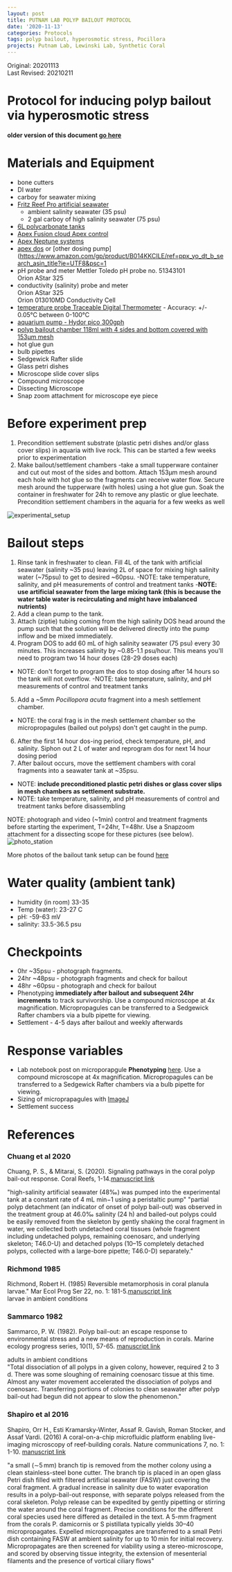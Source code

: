 ```yaml
---
layout: post
title: PUTNAM LAB POLYP BAILOUT PROTOCOL
date: '2020-11-13'
categories: Protocols
tags: polyp bailout, hyperosmotic stress, Pocillora
projects: Putnam Lab, Lewinski Lab, Synthetic Coral
---
```


Original: 20201113  
Last Revised: 20210211

# Protocol for inducing polyp bailout via hyperosmotic stress

#### older version of this document [go here](https://github.com/thesyntheticcoral/SynCoral_Protocols/blob/master/Polyp_Bailout/polyp_bailout_protocols.md)

# Materials and Equipment
- bone cutters
- DI water
- carboy for seawater mixing
- [Fritz Reef Pro artificial seawater](https://www.amazon.com/gp/product/B01K4YY8HM/ref=ppx_yo_dt_b_search_asin_title?ie=UTF8&psc=1)
    - ambient salinity seawater (35 psu)
    - 2 gal carboy of high salinity seawater (75 psu)
- [6L polycarbonate tanks](https://www.amazon.com/gp/product/B0006384LI/ref=ppx_yo_dt_b_asin_title_o02_s00?ie=UTF8&psc=1)
- [Apex Fusion cloud Apex control](https://www.neptunesystems.com/apex-fusion/)
- [Apex Neptune systems](https://www.neptunesystems.com/apex-2016/)
- [apex dos](https://www.neptunesystems.com/dos/) or [other dosing pump] (https://www.amazon.com/gp/product/B014KKCILE/ref=ppx_yo_dt_b_search_asin_title?ie=UTF8&psc=1
- pH probe and meter
    Mettler Toledo pH probe no. 51343101  
    Orion AStar 325  
- conductivity (salinity) probe and meter  
    Orion AStar 325  
    Orion 013010MD Conductivity Cell  
- [temperature probe Traceable Digital Thermometer](https://us.vwr.com/store/product/4948116/vwr-traceable-digital-thermometer)
        - Accuracy:  +/- 0.05°C between 0-100°C
- [aquarium pump - Hydor pico 300gph](https://www.amazon.com/gp/product/B003SNG9I8/ref=ppx_yo_dt_b_asin_title_o06_s00?ie=UTF8&psc=1)
- [polyp bailout chamber 118ml with 4 sides and bottom covered with 153µm mesh](https://www.amazon.com/gp/product/B00PCJ8T6G/ref=ppx_yo_dt_b_asin_title_o00_s00?ie=UTF8&psc=1)
- hot glue gun
- bulb pipettes
- Sedgewick Rafter slide
- Glass petri dishes
- Microscope slide cover slips
- Compound microscope
- Dissecting Microscope
- Snap zoom attachment for microscope eye piece

# Before experiment prep
1. Precondition settlement substrate (plastic petri dishes and/or glass cover slips) in aquaria with live rock. This can be started a few weeks prior to experimentation
2. Make bailout/settlement chambers
-take a small tupperware container and cut out most of the sides and bottom. Attach 153µm mesh around each hole with hot glue so the fragments can receive water flow. Secure mesh around the tupperware (with holes) using a hot glue gun. Soak the container in freshwater for 24h to remove any plastic or glue leechate. Precondition settlement chambers in the aquaria for a few weeks as well

![experimental_setup](https://github.com/thesyntheticcoral/SynCoral_Protocols/blob/master/Polyp_Bailout/equipment_images/minitanksetup5.png)

# Bailout steps
1. Rinse tank in freshwater to clean. Fill 4L of the tank with artificial seawater (salinity ~35 psu) leaving 2L of space for mixing high salinity water (~75psu) to get to desired ~60psu.
-NOTE: take temperature, salinity, and pH measurements of control and treatment tanks
-**NOTE: use artificial seawater from the large mixing tank (this is because the water table water is recirculating and might have imbalanced nutrients)**
2. Add a clean pump to the tank.
3. Attach (ziptie) tubing coming from the high salinity DOS head around the pump such that the solution will be delivered directly into the pump inflow and be mixed immediately.
4. Program DOS to add 60 mL of high salinity seawater (75 psu) every 30 minutes. This increases salinity by ~0.85-1.1 psu/hour. This means you'll need to program two 14 hour doses (28-29 doses each)
- NOTE: don't forget to program the dos to stop dosing after 14 hours so the tank will not overflow.
-NOTE: take temperature, salinity, and pH measurements of control and treatment tanks
5. Add a ~5mm *Pocillopora acuta* fragment into a mesh settlement chamber.
- NOTE: the coral frag is in the mesh settlement chamber so the micropropagules (bailed out polyps) don't get caught in the pump.
6. After the first 14 hour dos-ing period, check temperature, pH, and salinity. Siphon out 2 L of water and reprogram dos for next 14 hour dosing period
7. After bailout occurs, move the settlement chambers with coral fragments into a seawater tank at ~35psu.
- NOTE: **include preconditioned plastic petri dishes or glass cover slips in mesh chambers as settlement substrate.**
- NOTE: take temperature, salinity, and pH measurements of control and treatment tanks before disassembling

NOTE: photograph and video (~1min) control and treatment fragments before starting the experiment, T=24hr, T=48hr. Use a Snapzoom attachment for a dissecting scope for these pictures (see below).
![photo_station](https://github.com/thesyntheticcoral/SynCoral_Protocols/blob/master/Polyp_Bailout/equipment_images/chambers_near_scope2.png)

More photos of the bailout tank setup can be found [here](https://github.com/thesyntheticcoral/SynCoral_Protocols/tree/master/Polyp_Bailout/equipment_images)

# Water quality (ambient tank)
- humidity (in room) 33-35
- Temp (water): 23-27 C
- pH: -59-63 mV
- salinity: 33.5-36.5 psu

# Checkpoints
- 0hr ~35psu - photograph fragments.
- 24hr ~48psu - photograph fragments and check for bailout
- 48hr ~60psu - photograph and check for bailout
- Phenotyping **immediately after bailout and subsequent 24hr increments** to track survivorship. Use a compound microscope at 4x magnification. Micropropagules can be transferred to a Sedgewick Rafter chambers via a bulb pipette for viewing.
- Settlement - 4-5 days after bailout and weekly afterwards

# Response variables
- Lab notebook post on microporapgule **Phenotyping** [here](https://github.com/hgreich/HGRlabnotebook/blob/master/_posts/20210120_micropropagule_phenotyping.Md). Use a compound microscope at 4x magnification. Micropropagules can be transferred to a Sedgewick Rafter chambers via a bulb pipette for viewing.
- Sizing of microprapagules with [ImageJ](https://imagej.nih.gov/ij/docs/index.html)
- Settlement success

# References

### Chuang et al 2020
Chuang, P. S., & Mitarai, S. (2020). Signaling pathways in the coral polyp bail-out response. Coral Reefs, 1-14.[manuscript link](https://link.springer.com/article/10.1007/s00338-020-01983-x)  

"high-salinity artificial seawater (48‰) was pumped into the experimental tank at a constant rate of 4 mL min−1 using a peristaltic pump"
"partial polyp detachment (an indicator of onset of polyp bail-out) was observed in the treatment group at 46.0‰ salinity (24 h) and bailed-out polyps could be easily removed from the skeleton by gently shaking the coral fragment in water, we collected both undetached coral tissues (whole fragment including undetached polyps, remaining coenosarc, and underlying skeleton; T46.0-U) and detached polyps (10–15 completely detached polyps, collected with a large-bore pipette; T46.0-D) separately."

### Richmond 1985
Richmond, Robert H. (1985) Reversible metamorphosis in coral planula larvae." Mar Ecol Prog Ser 22, no. 1: 181-5.[manuscript link](https://www.int-res.com/articles/meps/22/m022p181.pdf)  
larvae in ambient conditions  

### Sammarco 1982
Sammarco, P. W. (1982). Polyp bail-out: an escape response to environmental stress and a new means of reproduction in corals. Marine ecology progress series, 10(1), 57-65. [manuscript link](http://www.int-res.com/articles/meps/10/m010p057.pdf)  

adults in ambient conditions  
"Total dissociation of all polyps in a given colony, however, required 2 to 3 d. There was some sloughing of remaining coenosarc tissue at this time. Almost any water movement accelerated the dissociation of polyps and coenosarc. Transferring portions of colonies to clean seawater after polyp bail-out had begun did not appear to slow the phenomenon."  

### Shapiro et al 2016
Shapiro, Orr H., Esti Kramarsky-Winter, Assaf R. Gavish, Roman Stocker, and Assaf Vardi. (2016) A coral-on-a-chip microfluidic platform enabling live-imaging microscopy of reef-building corals. Nature communications 7, no. 1: 1-10. [manuscript link](https://www.nature.com/articles/ncomms10860)  

"a small (∼5 mm) branch tip is removed from the mother colony using a clean stainless-steel bone cutter. The branch tip is placed in an open glass Petri dish filled with filtered artificial seawater (FASW) just covering the coral fragment. A gradual increase in salinity due to water evaporation results in a polyp-bail-out response, with separate polyps released from the coral skeleton. Polyp release can be expedited by gently pipetting or stirring the water around the coral fragment. Precise conditions for the different coral species used here differed as detailed in the text. A 5-mm fragment from the corals P. damicornis or S pistillata typically yields 30–40 micropropagates. Expelled micropropagates are transferred to a small Petri dish containing FASW at ambient salinity for up to 10 min for initial recovery. Micropropagates are then screened for viability using a stereo-microscope, and scored by observing tissue integrity, the extension of mesenterial filaments and the presence of vortical ciliary flows"
